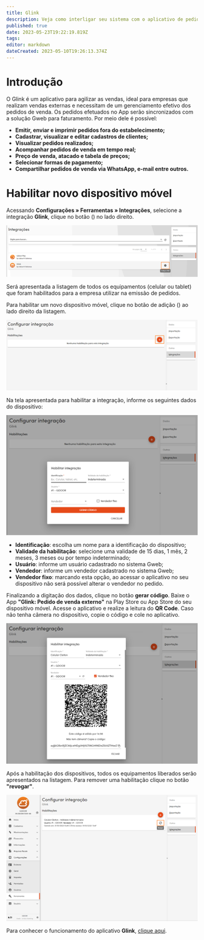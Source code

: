 ```yaml
---
title: Glink
description: Veja como interligar seu sistema com o aplicativo de pedidos Glink
published: true
date: 2023-05-23T19:22:19.819Z
tags: 
editor: markdown
dateCreated: 2023-05-10T19:26:13.374Z
---
```


# Introdução

O Glink é um aplicativo para agilizar as vendas, ideal para empresas que realizam vendas externas e necessitam de um gerenciamento efetivo dos pedidos de venda. 
Os pedidos efetuados no App serão sincronizados com a solução Gweb para faturamento. Por meio dele é possível:

- **Emitir, enviar e imprimir pedidos fora do estabelecimento;**
- **Cadastrar, visualizar e editar cadastros de clientes;**
- **Visualizar pedidos realizados;**
- **Acompanhar pedidos de venda em tempo real;**
- **Preço de venda, atacado e tabela de preços;**
- **Selecionar formas de pagamento;**
- **Compartilhar pedidos de venda via WhatsApp, e-mail entre outros.**

# Habilitar novo dispositivo móvel
Acessando **Configurações » Ferramentas » Integrações**, selecione a integração **Glink**, clique no botão (<em class="mdi mdi-cog"></em>) no lado direito.

![acesso configurar glink](/config/ferramentas/acesso-configurar-glink.png)

Será apresentada a listagem de todos os equipamentos (celular ou tablet) que foram habilitados para a empresa utilizar na emissão de pedidos.

Para habilitar um novo dispositivo móvel, clique no botão de adição (<em class="mdi mdi-plus-circle"></em>) ao lado direito da listagem.

![listagem equipamentos](/config/ferramentas/listagem-equipamentos.png)

Na tela apresentada para habilitar a integração, informe os seguintes dados do dispositivo:

![habilitacao](/config/ferramentas/tela-habilitacao.png)

- **Identificação**: escolha um nome para a identificação do dispositivo;
- **Validade da habilitação**: selecione uma validade de 15 dias, 1 mês, 2 meses, 3 meses ou por tempo indeterminado;
- **Usuário**: informe um usuário cadastrado no sistema Gweb;
- **Vendedor**: informe um vendedor cadastrado no sistema Gweb;
- **Vendedor fixo**: marcando esta opção, ao acessar o aplicativo no seu dispositivo não será possível alterar o vendedor no pedido.


Finalizando a digitação dos dados, clique no botão **gerar código**. Baixe o App **"Glink: Pedido de venda externo"** na Play Store ou App Store do seu dispositivo móvel. Acesse o aplicativo e realize a leitura do **QR Code**. Caso não tenha câmera no dispositivo, copie o código e cole no aplicativo.

![qrcode](/config/ferramentas/tela-qrcode.png)

Após a habilitação dos dispositivos, todos os equipamentos liberados serão apresentados na listagem. Para remover uma habilitação clique no botão **"revogar"**.

![revogar](/config/ferramentas/revogar.png)


Para conhecer o funcionamento do aplicativo **Glink**, [clique aqui](https://bdc.gdoor.com.br/artigos/novo-glink/#dashboard).










